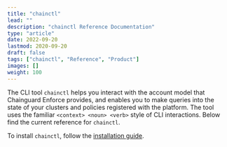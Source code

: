 ```yaml
---
title: "chainctl"
lead: ""
description: "chainctl Reference Documentation"
type: "article"
date: 2022-09-20
lastmod: 2020-09-20
draft: false
tags: ["chainctl", "Reference", "Product"]
images: []
weight: 100
---
```


The CLI tool `chainctl` helps you interact with the account model that Chainguard Enforce provides, and enables you to make queries into the state of your clusters and policies registered with the platform. The tool uses the familiar `<context> <noun> <verb>` style of CLI interactions. Below find the current reference for `chainctl`.

To install `chainctl`, follow the [installation guide](https://edu.chainguard.dev/chainguard/chainguard-enforce/how-to-install-chainctl/).